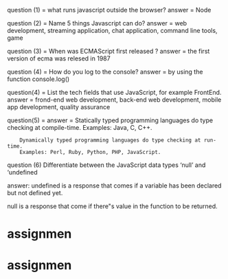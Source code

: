 question (1) = what runs javascript outside the browser?
answer = Node

question (2) = Name 5 things Javascript can do?
answer = web development, streaming application, chat application, command line tools, game

question (3) = When was ECMAScript first released ?
answer = the first version of ecma was relesed in 1987

question (4) =  How do you log to the console?
answer = by using the function console.log()

question(4) = List the tech fields that use JavaScript, for example FrontEnd.
answer = frond-end web development, back-end web development, mobile app development, quality assurance

question(5) =
        answer = 
        Statically typed programming languages do type checking at compile-time.
        Examples: Java, C, C++.

        Dynamically typed programming languages do type checking at run-time.
        Examples: Perl, Ruby, Python, PHP, JavaScript.

question (6)    Differentiate between the JavaScript data types ‘null’ and ‘undefined&nbsp;

answer: undefined is a response that comes if a variable has been declared but not defined yet.

null is a response that come if there"s value in the function to be returned.









# assignmen
# assignmen
